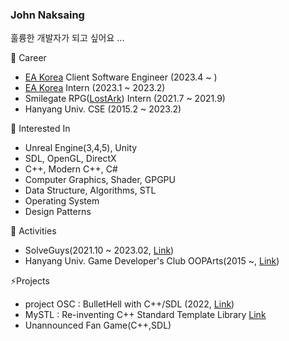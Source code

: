 ### John Naksaing 

훌륭한 개발자가 되고 싶어요 ...

🔭 Career
- [EA Korea](https://www.ea.com/ea-studios/ea-korea) Client Software Engineer (2023.4 ~ )
- [EA Korea](https://www.ea.com/ea-studios/ea-korea) Intern (2023.1 ~ 2023.2)
- Smilegate RPG([LostArk](https://www.playlostark.com)) Intern (2021.7 ~ 2021.9)
- Hanyang Univ. CSE (2015.2 ~ 2023.2)

🌱 Interested In
- Unreal Engine(3,4,5), Unity
- SDL, OpenGL, DirectX
- C++, Modern C++, C#
- Computer Graphics, Shader, GPGPU
- Data Structure, Algorithms, STL
- Operating System
- Design Patterns

👯 Activities
- SolveGuys(2021.10 ~ 2023.02, [Link](https://github.com/SolveGuys))
- Hanyang Univ. Game Developer's Club OOPArts(2015 ~, [Link](https://cafe.naver.com/oopartian))

⚡Projects
- project OSC : BulletHell with C++/SDL (2022, [Link](https://github.com/johnnaksaing/BulletHell))
- MySTL : Re-inventing C++ Standard Template Library [Link](https://github.com/solveguys/mystl)
- Unannounced Fan Game(C++,SDL)
<!--
**johnnaksaing/johnnaksaing** is a ✨ _special_ ✨ repository because its `README.md` (this file) appears on your GitHub profile.
Here are some ideas to get you started:



- 🔭 I’m currently working on ...
- 🌱 I’m currently learning ...
- 👯 I’m looking to collaborate on ...
- 🤔 I’m looking for help with ...
- 💬 Ask me about ...
- 📫 How to reach me: ...
- 😄 Pronouns: ...
- ⚡ Fun fact: ...
- 👋  


- IR studio (2022.2 ~ 2022.9)
- SBS game academy (2022.3 ~ 2022.11)
-->
